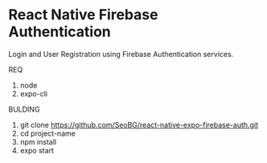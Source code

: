 # React Native Firebase Authentication
Login and User Registration using Firebase Authentication services.

REQ
1. node
2. expo-cli

BULDING
1. git clone https://github.com/SeoBG/react-native-expo-firebase-auth.git
2. cd project-name
3. npm install
4. expo start
